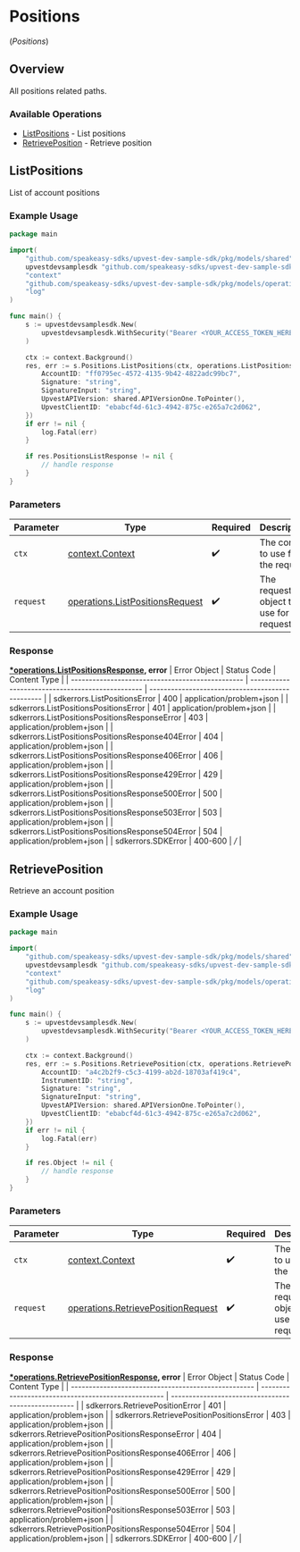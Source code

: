 # Positions
(*Positions*)

## Overview

All positions related paths.

### Available Operations

* [ListPositions](#listpositions) - List positions
* [RetrievePosition](#retrieveposition) - Retrieve position

## ListPositions

List of account positions

### Example Usage

```go
package main

import(
	"github.com/speakeasy-sdks/upvest-dev-sample-sdk/pkg/models/shared"
	upvestdevsamplesdk "github.com/speakeasy-sdks/upvest-dev-sample-sdk"
	"context"
	"github.com/speakeasy-sdks/upvest-dev-sample-sdk/pkg/models/operations"
	"log"
)

func main() {
    s := upvestdevsamplesdk.New(
        upvestdevsamplesdk.WithSecurity("Bearer <YOUR_ACCESS_TOKEN_HERE>"),
    )

    ctx := context.Background()
    res, err := s.Positions.ListPositions(ctx, operations.ListPositionsRequest{
        AccountID: "ff0795ec-4572-4135-9b42-4822adc99bc7",
        Signature: "string",
        SignatureInput: "string",
        UpvestAPIVersion: shared.APIVersionOne.ToPointer(),
        UpvestClientID: "ebabcf4d-61c3-4942-875c-e265a7c2d062",
    })
    if err != nil {
        log.Fatal(err)
    }

    if res.PositionsListResponse != nil {
        // handle response
    }
}
```

### Parameters

| Parameter                                                                              | Type                                                                                   | Required                                                                               | Description                                                                            |
| -------------------------------------------------------------------------------------- | -------------------------------------------------------------------------------------- | -------------------------------------------------------------------------------------- | -------------------------------------------------------------------------------------- |
| `ctx`                                                                                  | [context.Context](https://pkg.go.dev/context#Context)                                  | :heavy_check_mark:                                                                     | The context to use for the request.                                                    |
| `request`                                                                              | [operations.ListPositionsRequest](../../pkg/models/operations/listpositionsrequest.md) | :heavy_check_mark:                                                                     | The request object to use for the request.                                             |


### Response

**[*operations.ListPositionsResponse](../../pkg/models/operations/listpositionsresponse.md), error**
| Error Object                                     | Status Code                                      | Content Type                                     |
| ------------------------------------------------ | ------------------------------------------------ | ------------------------------------------------ |
| sdkerrors.ListPositionsError                     | 400                                              | application/problem+json                         |
| sdkerrors.ListPositionsPositionsError            | 401                                              | application/problem+json                         |
| sdkerrors.ListPositionsPositionsResponseError    | 403                                              | application/problem+json                         |
| sdkerrors.ListPositionsPositionsResponse404Error | 404                                              | application/problem+json                         |
| sdkerrors.ListPositionsPositionsResponse406Error | 406                                              | application/problem+json                         |
| sdkerrors.ListPositionsPositionsResponse429Error | 429                                              | application/problem+json                         |
| sdkerrors.ListPositionsPositionsResponse500Error | 500                                              | application/problem+json                         |
| sdkerrors.ListPositionsPositionsResponse503Error | 503                                              | application/problem+json                         |
| sdkerrors.ListPositionsPositionsResponse504Error | 504                                              | application/problem+json                         |
| sdkerrors.SDKError                               | 400-600                                          | */*                                              |

## RetrievePosition

Retrieve an account position

### Example Usage

```go
package main

import(
	"github.com/speakeasy-sdks/upvest-dev-sample-sdk/pkg/models/shared"
	upvestdevsamplesdk "github.com/speakeasy-sdks/upvest-dev-sample-sdk"
	"context"
	"github.com/speakeasy-sdks/upvest-dev-sample-sdk/pkg/models/operations"
	"log"
)

func main() {
    s := upvestdevsamplesdk.New(
        upvestdevsamplesdk.WithSecurity("Bearer <YOUR_ACCESS_TOKEN_HERE>"),
    )

    ctx := context.Background()
    res, err := s.Positions.RetrievePosition(ctx, operations.RetrievePositionRequest{
        AccountID: "a4c2b2f9-c5c3-4199-ab2d-18703af419c4",
        InstrumentID: "string",
        Signature: "string",
        SignatureInput: "string",
        UpvestAPIVersion: shared.APIVersionOne.ToPointer(),
        UpvestClientID: "ebabcf4d-61c3-4942-875c-e265a7c2d062",
    })
    if err != nil {
        log.Fatal(err)
    }

    if res.Object != nil {
        // handle response
    }
}
```

### Parameters

| Parameter                                                                                    | Type                                                                                         | Required                                                                                     | Description                                                                                  |
| -------------------------------------------------------------------------------------------- | -------------------------------------------------------------------------------------------- | -------------------------------------------------------------------------------------------- | -------------------------------------------------------------------------------------------- |
| `ctx`                                                                                        | [context.Context](https://pkg.go.dev/context#Context)                                        | :heavy_check_mark:                                                                           | The context to use for the request.                                                          |
| `request`                                                                                    | [operations.RetrievePositionRequest](../../pkg/models/operations/retrievepositionrequest.md) | :heavy_check_mark:                                                                           | The request object to use for the request.                                                   |


### Response

**[*operations.RetrievePositionResponse](../../pkg/models/operations/retrievepositionresponse.md), error**
| Error Object                                        | Status Code                                         | Content Type                                        |
| --------------------------------------------------- | --------------------------------------------------- | --------------------------------------------------- |
| sdkerrors.RetrievePositionError                     | 401                                                 | application/problem+json                            |
| sdkerrors.RetrievePositionPositionsError            | 403                                                 | application/problem+json                            |
| sdkerrors.RetrievePositionPositionsResponseError    | 404                                                 | application/problem+json                            |
| sdkerrors.RetrievePositionPositionsResponse406Error | 406                                                 | application/problem+json                            |
| sdkerrors.RetrievePositionPositionsResponse429Error | 429                                                 | application/problem+json                            |
| sdkerrors.RetrievePositionPositionsResponse500Error | 500                                                 | application/problem+json                            |
| sdkerrors.RetrievePositionPositionsResponse503Error | 503                                                 | application/problem+json                            |
| sdkerrors.RetrievePositionPositionsResponse504Error | 504                                                 | application/problem+json                            |
| sdkerrors.SDKError                                  | 400-600                                             | */*                                                 |
